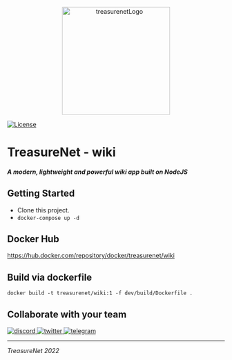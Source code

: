 <p align="center">
  <a href="https://treasurenet.io">
    <img alt="treasurenetLogo" src="https://wiki.treasurenet.io/logoforgithub.png" width="250" />
  </a>
</p>

[![License](https://img.shields.io/badge/license-AGPLv3-blue.svg?style=flat)](https://github.com/requarks/wiki/blob/master/LICENSE)

# TreasureNet - wiki

##### A modern, lightweight and powerful wiki app built on NodeJS


## Getting Started

- Clone this project.
- ```docker-compose up -d ``` 

## Docker Hub

https://hub.docker.com/repository/docker/treasurenet/wiki

## Build via dockerfile

```docker build -t treasurenet/wiki:1 -f dev/build/Dockerfile .```

## Collaborate with your team

<a href="https://discord.com/channels/990530508834340905/990530510746964004">
    <img alt="discord" src="https://badgen.net/badge/icon/discord?icon=discord&label" />
</a>
<a href="https://twitter.com/treasurenet_io">
    <img alt="twitter" src="https://badgen.net/badge/icon/twitter?icon=twitter&label" />
</a>
<a href="https://t.me/+hN6G5mGAlD8xMmI5">
    <img alt="telegram" src="https://badgen.net/badge/icon/telegram?icon=telegram&label" />
</a>

-----

_TreasureNet 2022_
